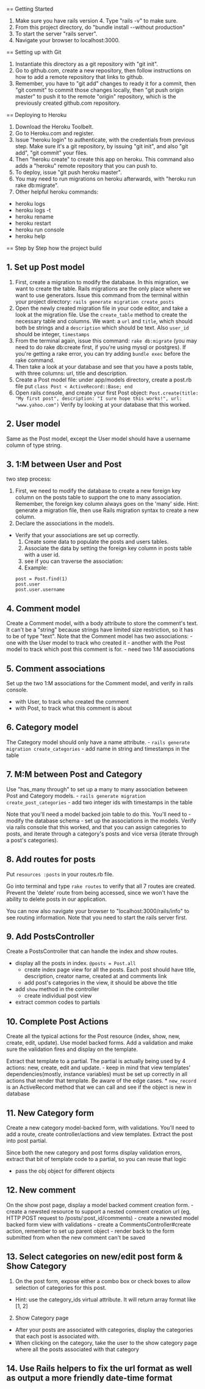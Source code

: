 == Getting Started

1. Make sure you have rails version 4. Type "rails -v" to make sure.
2. From this project directory, do "bundle install --without production"
3. To start the server "rails server".
4. Navigate your browser to localhost:3000.


== Setting up with Git

1. Instantiate this directory as a git repository with "git init".
2. Go to github.com, create a new repository, then follow instructions on how to add a remote repository that links to github.
3. Remember, you have to "git add" changes to ready it for a commit, then "git commit" to commit those changes locally, then "git push origin master" to push it to the remote "origin" repository, which is the previously created github.com repository.

== Deploying to Heroku

1. Download the Heroku Toolbelt.
2. Go to Heroku.com and register.
3. Issue "heroku login" to authenticate, with the credentials from previous step. Make sure it's a git repository, by issuing "git init", and also "git add", "git commit" your files.
4. Then "heroku create" to create this app on heroku. This command also adds a "heroku" remote repository that you can push to.
5. To deploy, issue "git push heroku master".
6. You may need to run migrations on heroku afterwards, with "heroku run rake db:migrate".
7. Other helpful heroku commands:
  - heroku logs
  - heroku logs -t
  - heroku rename
  - heroku restart
  - heroku run console
  - heroku help

== Step by Step how the project build

## 1. Set up Post model
  1. First, create a migration to modify the database. In this migration, we want 
     to create the table. Rails migrations are the only place where we want to use 
     generators. Issue this command from the terminal within your project directory: 
     `rails generate migration create_posts`
  2. Open the newly created migration file in your code editor, and take a look at 
     the migration file. Use the `create_table` method to create the necessary table 
     and columns. We want: a `url` and `title`, which should both be strings and a 
     `description` which should be text. Also `user_id` should be integer, `timestamps`
  3. From the terminal again, issue this command: `rake db:migrate` (you may need to 
     do rake db:create first, if you're using mysql or postgres). If you're getting 
     a rake error, you can try adding `bundle exec` before the rake command.
  4. Then take a look at your database and see that you have a posts table, with 
     three columns: url, title and description.
  5. Create a Post model file: under app/models directory, create a post.rb file 
     put `class Post < ActiveRecord::Base; end`
  6. Open rails console, and create your first Post object: 
     `Post.create(title: "My first post", description: "I sure hope this works!", url: "www.yahoo.com")` 
     Verify by looking at your database that this worked.

## 2. User model
  Same as the Post model, except the User model should have a username column of type string.

## 3. 1:M between User and Post
  two step process:
  1. First, we need to modify the database to create a new foreign key column on the posts table 
     to support the one to many association. Remember, the foreign key column always goes on the 'many' side.
     Hint: generate a migration file, then use Rails migration syntax to create a new column.
  2. Declare the associations in the models.
  
  * Verify that your associations are set up correctly.
    1. Create some data to populate the posts and users tables.
    2. Associate the data by setting the foreign key column in posts table with a user id.
    3. see if you can traverse the association:
    4. Example:
    ```
    post = Post.find(1)
    post.user
    post.user.username
    ```
## 4. Comment model
  Create a Comment model, with a body attribute to store the comment's text. 
  It can't be a "string" because strings have limited size restriction, so it has to be of type "text".
  Note that the Comment model has two associations:
    - one with the User model to track who created it
    - another with the Post model to track which post this comment is for.
    - need two 1:M associations

## 5. Comment associations
  Set up the two 1:M associations for the Comment model, and verify in rails console.
  - with User, to track who created the comment
  - with Post, to track what this comment is about

## 6. Category model
  The Category model should only have a name attribute.
    - `rails generate migration create_categories`
    - add name in string and timestamps in the table

## 7. M:M between Post and Category
  Use "has_many through" to set up a many to many association between Post and Category models.
    - `rails generate migration create_post_categories`
    - add two integer ids with timestamps in the table

  Note that you'll need a model backed join table to do this. You'll need to
    - modify the database schema
    - set up the associations in the models. Verify via rails console that this worked, 
      and that you can assign categories to posts, and iterate through a category's posts
      and vice versa (iterate through a post's categories).
      
## 8. Add routes for posts
  Put `resources :posts` in your routes.rb file.

  Go into terminal and type `rake routes` to verify that all 7 routes are created. 
  Prevent the 'delete' route from being accessed, since we won't have the ability to delete posts in our application.

  You can now also navigate your browser to "localhost:3000/rails/info" to see routing information. 
  Note that you need to start the rails server first.

## 9. Add PostsController
  Create a PostsController that can handle the index and show routes.
  - display all the posts in index. `@posts = Post.all`
    * create index page view for all the posts. Each post should have title, description,
      creator name, created at and comments link
    * add post's categories in the view, it should be above the title
  - add `show` method in the controller
    * create individual post view
  - extract common codes to partials 

## 10. Complete Post Actions
  Create all the typical actions for the Post resource (index, show, new, create, edit, update).
  Use model backed forms. 
  Add a validation and make sure the validation fires and display on the template.
  
  Extract that template to a partial. The partial is actually being used by 4 actions: new, create, edit and update.
    - keep in mind that view templates' dependencies(mostly, instance variables) must be set up correctly 
      in all actions that render that template. Be aware of the edge cases.
    * `new_record` is an ActiveRecord method that we can call and see if the object is new in database

## 11. New Category form
  Create a new category model-backed form, with validations.
  You'll need to add a route, create controller/actions and view templates.
  Extract the post into post partial.
  
  Since both the new category and post forms display validation errors, extract that bit of template code 
  to a partial, so you can reuse that logic
  * pass the obj object for different objects

## 12. New comment
  On the show post page, display a model backed comment creation form.
    - create a newsted resource to support a nested comment creation url (eg, HTTP POST request to /posts/:post_id/comments)
    - create a newsted model backed form view with validations
    - create a CommentsController#create action, remember to set up parent object
    - render back to the form submitted from when the new comment can't be saved

## 13. Select categories on new/edit post form & Show Category
  1. On the post form, expose either a combo box or check boxes to allow selection of categories for this post.
  - Hint: use the category_ids virtual attribute. It will return array format like [1, 2]
  
  2. Show Category page
  - After your posts are associated with categories, display the categories that each post is associated with.
  - When clicking on the category, take the user to the show category page where all the posts associated with that category

## 14. Use Rails helpers to fix the url format as well as output a more friendly date-time format
